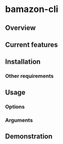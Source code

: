 # bamazon-cli

## Overview

## Current features

## Installation

### Other requirements

## Usage

### Options

### Arguments

## Demonstration